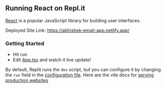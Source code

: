 ## Running React on Repl.it

[React](https://reactjs.org/) is a popular JavaScript library for building user interfaces.

Deployed Site Link: https://abhishek-email-app.netlify.app/
### Getting Started
- Hit run
- Edit [App.tsx](#src/App.tsx) and watch it live update!

By default, Replit runs the `dev` script, but you can configure it by changing the `run` field in the [configuration file](#.replit). Here are the vite docs for [serving production websites](https://vitejs.dev/guide/build.html)
